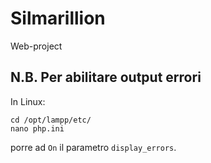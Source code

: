 # Silmarillion
Web-project

## N.B. Per abilitare output errori
In Linux:
```
cd /opt/lampp/etc/
nano php.ini
```
porre ad `On` il parametro `display_errors`.